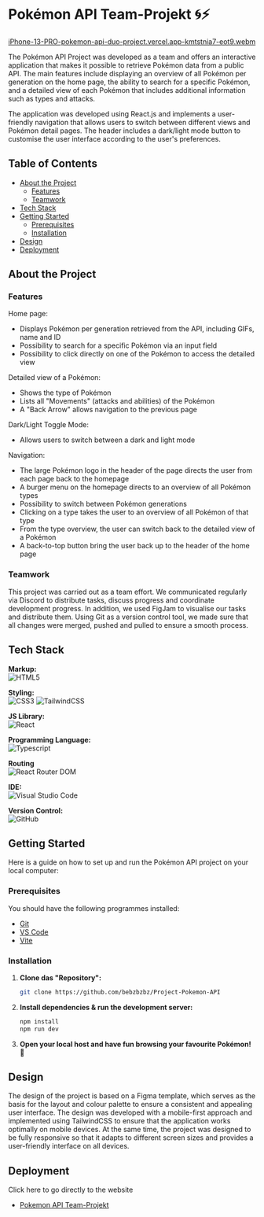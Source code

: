 # Pokémon API Team-Projekt 🌀⚡

[iPhone-13-PRO-pokemon-api-duo-project.vercel.app-kmtstnia7-eot9.webm](https://github.com/user-attachments/assets/413dcf57-ce13-4ce5-bdda-5bccdb05883a)

The Pokémon API Project was developed as a team and offers an interactive application that makes it possible to retrieve Pokémon data from a public API. The main features include displaying an overview of all Pokémon per generation on the home page, the ability to search for a specific Pokémon, and a detailed view of each Pokémon that includes additional information such as types and attacks.

The application was developed using React.js and implements a user-friendly navigation that allows users to switch between different views and Pokémon detail pages. The header includes a dark/light mode button to customise the user interface according to the user's preferences.

## Table of Contents 

- [About the Project](#about-the-project)
  - [Features](#features)
  - [Teamwork](#teamwork)
- [Tech Stack](#tech-stack)
- [Getting Started](#getting-started)
  - [Prerequisites](#prerequisites)
  - [Installation](#installation)
- [Design](#design)
- [Deployment](#deployment)

## About the Project

### Features

Home page:
- Displays Pokémon per generation retrieved from the API, including GIFs, name and ID
- Possibility to search for a specific Pokémon via an input field
- Possibility to click directly on one of the Pokémon to access the detailed view

Detailed view of a Pokémon:
- Shows the type of Pokémon
- Lists all "Movements" (attacks and abilities) of the Pokémon
- A "Back Arrow" allows navigation to the previous page

Dark/Light Toggle Mode:
- Allows users to switch between a dark and light mode

Navigation:
- The large Pokémon logo in the header of the page directs the user from each page back to the homepage
- A burger menu on the homepage directs to an overview of all Pokémon types
- Possibility to switch between Pokémon generations
- Clicking on a type takes the user to an overview of all Pokémon of that type
- From the type overview, the user can switch back to the detailed view of a Pokémon
- A back-to-top button bring the user back up to the header of the home page

### Teamwork
This project was carried out as a team effort. We communicated regularly via Discord to distribute tasks, discuss progress and coordinate development progress. In addition, we used FigJam to visualise our tasks and distribute them. Using Git as a version control tool, we made sure that all changes were merged, pushed and pulled to ensure a smooth process.

## Tech Stack

**Markup:**  
![HTML5](https://img.shields.io/badge/html5-%23E34F26.svg?style=for-the-badge&logo=html5&logoColor=white)  

**Styling:**  
![CSS3](https://img.shields.io/badge/css3-%231572B6.svg?style=for-the-badge&logo=css3&logoColor=white)
![TailwindCSS](https://img.shields.io/badge/tailwindcss-%2338B2AC.svg?style=for-the-badge&logo=tailwind-css&logoColor=white)  

**JS Library:**  
![React](https://img.shields.io/badge/React-20232A?style=for-the-badge&logo=react&logoColor=61DAFB)  

**Programming Language:**  
![Typescript](https://img.shields.io/badge/TypeScript-007ACC?style=for-the-badge&logo=typescript&logoColor=white)  

**Routing**  
![React Router DOM](https://img.shields.io/badge/React_Router_DOM-%23CA4245.svg?style=for-the-badge&logo=react-router&logoColor=white)

**IDE:**  
![Visual Studio Code](https://img.shields.io/badge/Visual%20Studio%20Code-0078d7.svg?style=for-the-badge&logo=visual-studio-code&logoColor=white)  

**Version Control:**  
![GitHub](https://img.shields.io/badge/github-%23121011.svg?style=for-the-badge&logo=github&logoColor=white)  


## Getting Started

Here is a guide on how to set up and run the Pokémon API project on your local computer:

### Prerequisites

You should have the following programmes installed:

- [Git](https://git-scm.com/)
- [VS Code](https://code.visualstudio.com/download)
- [Vite](https://v5.vite.dev/guide/)

### Installation

1. **Clone das "Repository":**
   ```bash
   git clone https://github.com/bebzbzbz/Project-Pokemon-API
   ```

2. **Install dependencies & run the development server:**
   ```bash
   npm install
   npm run dev
   ```

3. **Open your local host and have fun browsing your favourite Pokémon! 🐸** 

## Design

The design of the project is based on a Figma template, which serves as the basis for the layout and colour palette to ensure a consistent and appealing user interface. The design was developed with a mobile-first approach and implemented using TailwindCSS to ensure that the application works optimally on mobile devices. At the same time, the project was designed to be fully responsive so that it adapts to different screen sizes and provides a user-friendly interface on all devices.

## Deployment

Click here to go directly to the website
- [Pokemon API Team-Projekt](https://pokemon-api-duo-project.vercel.app/)
